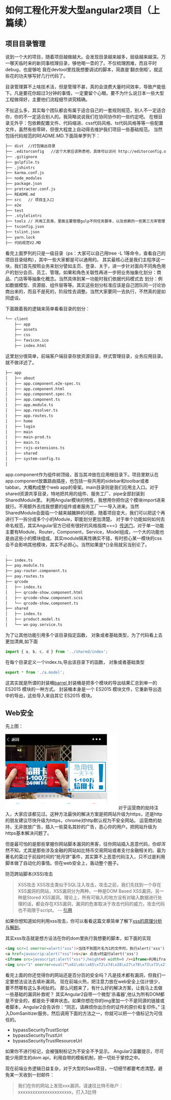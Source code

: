 # 如何工程化开发大型angular2项目（上篇续）
## 项目目录管理
说到一个大的项目，随着项目越做越大。会发现目录越来越多，层级越来越深。万一哪天临时来的新同事梳理目录，够他喝一壶的了。不仅梳理困难，而且平时debug，也是够呛
我在devtool里找我想要调试的脚本，简直是‘翻衣倒柜’。就这些花的功夫够写好几行代码了。

目录管理算不上啥技术活，但是管理不甚，真的会浪费大量时间效率，导致产能低下。凡是要花你超过3分钟的事情，一定要留个心眼。要不为什么说日本一些大型工程做得好，主要他们流程细节讲究精确。

不扯这么多，其实每个团队都会有属于适合自己的一套规则规范，别人不一定适合你，你的不一定适合别人的。我简略说说我们在协同协作的一些约定吧。
在根目录无外乎：包依赖配置文件、代码缩进、css代码风格、ts代码风格等等一些配置文件，虽然有些零碎，但很大程度上自动得去维护我们项目一些基础规范。
当然包括代码规范的README.MD.下面简单罗列下：
```bash
├── dist  //打包输出目录
├── .editorconfig   //这个大家应该熟悉吧，具体可以访问 http://editorconfig.org
├── .gitignore
├── gulpfile.ts
├── .jshintrc
├── karma.conf.js
├── node_modules
├── package.json
├── protractor.conf.js
├── README.md
├── src   // 项目主入口
├── e2e
├── test
├── .stylelintrc
├── tools // 共用工具类，里面主要管理gulp不同任务脚本，以及依赖的一些第三方库管理，还包括自己写一些.d.ts声明文件
├── tsconfig.json
├── tslint.json
├── yarn.lock
├── 代码规范V2.MD

```
看完上面罗列的只是一级目录（ps：大家可以自己用tree -L 1等命令，查看自己的项目目录结构），其中一些大家都是可以通用的。
其实最核心还是我们主程序这一块，我们首先按照业务来划分譬如主页、登录、关于，进一步针对面向不同角色用户的划分会员、员工、管理。如果和角色关联性再进一步把业务抽象化划分：商品、门店等等抽象化概念。当然具体到某一功能时我们依据代码模式去
划分：例如数据模型、资源层、组件层等等。其实这些划分标准应该是自己团队同一讨论协商出来的，而且不是死的，阶段性去调整。当然大家要同一去执行，不然真的是如同虚设。

下面跟着我的逻辑来简单看看目录的划分：
```bash
└── client
    ├── app
    ├── assets
    ├── css
    ├── favicon.ico
    ├── index.html

```
这里划分很简单，前端客户端目录存放资源目录，样式管理目录，业务应用目录。就不做详述了。
```bash
├── app
│   ├── about
│   ├── app.component.e2e-spec.ts
│   ├── app.component.html
│   ├── app.component.spec.ts
│   ├── app.component.ts
│   ├── app.module.ts
│   ├── app.resolver.ts
│   ├── app.routes.ts
│   ├── home
│   ├── login
│   ├── main
│   ├── main-prod.ts
│   ├── main.ts
│   ├── rxjs-extensions.ts
│   ├── shared
│   ├── system-config.ts
│  

```
app.component作为组件树顶级，首当其冲放在应用根目录下。项目里默认在app.component放置路由插座，也包括一些共用的sidebar和toolbar或者tabbar。大概构成整个web app的骨架。main目录则是我们应用主入口。对于shared资源共享目录，特地把共用的组件、服务工厂、pipe全部封装到SharedModule里。
利用Angular模块的特性，我想用你把你这个模块import进来就行。不用额外去找我想要的组件或者服务工厂一一导入进来。当然SharedModule会面临一个越来越臃肿的问题，随着项目变大，我们可以把这个再进行下一拆分成多个小的Module，职能划分更加清楚。
对于单个功能如何如何去命名规范，其实Angular官方已经有很好的风格指南===》[传送门](https://www.angular.cn/docs/ts/latest/guide/style-guide.html)，对于单一功能主要有Module，Router，Component，Service，Model组成，一个大的功能也是由这些小的模块组成。其实module隔离性确实不错，有时担心某一模块的css会不会影响其他模块，其实不必担心。当然如果是*{}全局就另当别论了。
```bash
.
├── index.ts
├── pay.module.ts
├── pay-router.component.ts
├── pay.routes.ts
├── qrcode
│   ├── index.ts
│   ├── qrcode-show.component.html
│   ├── qrcode-show.component.scss
│   └── qrcode-show.component.ts
├── shared
│   ├── index.ts
│   ├── product.model.ts
│   └── wx-pay.service.ts
```
为了让其他功能引用多个该目录指定函数， 对象或者基础类型，为了代码看上去更加清爽,如下面
```typescript
import { a, b, c, d } from '../shared/index';
```
在每个目录定义一个index.ts,导出该目录下的函数， 对象或者基础类型
```typescript
export * from './a.model';
```
这其实就是所谓的封装桶[barrel](https://www.angular.cn/docs/ts/latest/guide/glossary.html),封装桶是把多个模块的导出结果汇总到单一的 ES2015 模块的一种方式。 封装桶本身是一个 ES2015 模块文件，它重新导出选中的导出，这些导入来自其它 ES2015 模块。
## Web安全
先上图：

![事例](./pic.png)
对于运营商的劫持注入，大家应该都见过。这种方法最快的解决方案是把网站升级为https，还是http的朋友建议尽快升级为https，chrome对http默认视为不安全网站。
运营商的劫持，无非放放广告，插入一些莫名其妙的广告，恶心你的用户。把网站升级为https基本解决问题了。

但是最可怕的是那些掌握你网站脚本漏洞的黑客，往你网站插入恶意代码，你却浑然不知。尤其是那些涉及金融的网站如比特币交易网站或者支付金融相关的。最为著名的莫过于前段时间的“抢月饼”事件，其实算不上恶意代码注入，只不过是利用脚本做了自动化的事情。但在web安全上，轰动整个圈子。

防范跨站脚本(XSS)攻击
>XSS攻击
       XSS攻击类似于SQL注入攻击，攻击之前，我们先找到一个存在XSS漏洞的网站，XSS漏洞分为两种，一种是DOM Based XSS漏洞，另一种是Stored XSS漏洞。理论上，所有可输入的地方没有对输入数据进行处理的话，都会存在XSS漏洞，漏洞的危害取决于攻击代码的威力，攻击代码也不局限于script。
       -- [引用](http://blog.csdn.net/ghsau/article/details/17027893)


如果你想知道如何利用xss攻击，你可以看看这篇文章简单了解下[xss的原理分析与解剖](http://www.freebuf.com/articles/web/40520.html)。

其实xss攻击就是想方设法在你的dom里执行我想要的脚本，如下面的实现
```html
<img scr=1 onerror=alert('xss')>当找不到图片名为1的文件时，执行alert('xss')
<a href=javascrip:alert('xss')>s</a> 点击s时运行alert('xss')
<iframe src=javascript:alert('xss');height=0 width=0 /><iframe>利用iframe的scr来弹窗
<img src="1" onerror=eval("\x61\x6c\x65\x72\x74\x28\x27\x78\x73\x73\x27\x29")></img>过滤了alert来执行弹窗
```
看完上面的你还觉得你的网站还是百分百的安全吗？凡是技术都有漏洞，但我们一定要想法设法去填补漏洞。
现在前端火热，把注意力放在web安全上估计很少，要不然哪有这么多闲扯的。
那么问题来了，有什么好的解决方案，让我马上去做一些基础的漏洞补救呢？
其实Angular2自带一个微型'杀毒器',他认为所有DOM都是不安全的，都是处于裸奔状态。如果你想在你的img里加一个不是同源的链接或者脚本，Angular2会告诉你：“同志，请麻烦你出示你的证件的原价和复印件。”
注入DomSanitizer服务，然后调用下面的方法之一，你就可以把一个值标记为可信任的。

* bypassSecurityTrustScript
* bypassSecurityTrustUrl
* bypassSecurityTrustResourceUrl

如果你不进行标记，会被强制标记为不安全不予显示。
Angular2温馨提示，尽可能少用原生的dom api，利用自带的模板机制，把一切处于掌控之中。

现在前端业务逻辑日益复杂，对于大型的Saas项目，一切细节都要考虑清楚。避免某一天收到一封邮件：
>我们在你的网站上发现xxx漏洞，请速往比特币账户：xxxxxxxxxxxxxxxxxxxxxx，打入3比特
